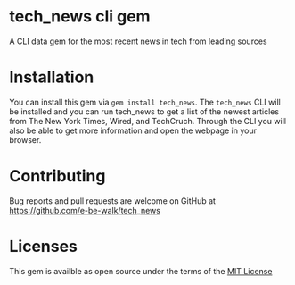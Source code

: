# tech_news cli gem
A CLI data gem for the most recent news in tech from leading sources

# Installation
You can install this gem via ```gem install tech_news```. The ```tech_news``` CLI will be
installed and you can run tech_news to get a list of the newest articles from The New
York Times, Wired, and TechCruch. Through the CLI you will also be able to get more
information and open the webpage in your browser.

# Contributing
Bug reports and pull requests are welcome on GitHub at https://github.com/e-be-walk/tech_news

# Licenses
This gem is availble as open source under the terms of the <a href="http://opensource.org/licenses/MIT" rel="nofollow"> MIT License</a>
